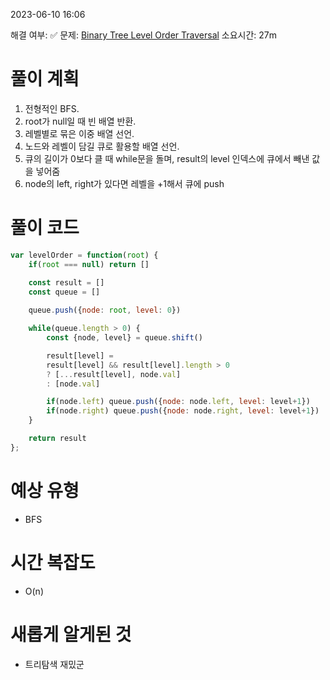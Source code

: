 2023-06-10
16:06

해결 여부: ✅
문제: [Binary Tree Level Order Traversal](https://leetcode.com/problems/binary-tree-level-order-traversal/description/)
소요시간: 27m

# 풀이 계획
1. 전형적인 BFS.
2. root가 null일 때 빈 배열 반환.
3. 레벨별로 묶은 이중 배열 선언.
4. 노드와 레벨이 담길 큐로 활용할 배열 선언.
5. 큐의 길이가 0보다 클 때 while문을 돌며, result의 level 인덱스에 큐에서 빼낸 값을 넣어줌
6. node의 left, right가 있다면 레벨을 +1해서 큐에 push

# 풀이 코드 
```javascript
var levelOrder = function(root) {
    if(root === null) return []

    const result = []
    const queue = []
    
    queue.push({node: root, level: 0})

    while(queue.length > 0) {
        const {node, level} = queue.shift()

        result[level] = 
        result[level] && result[level].length > 0 
        ? [...result[level], node.val] 
        : [node.val]

        if(node.left) queue.push({node: node.left, level: level+1})
        if(node.right) queue.push({node: node.right, level: level+1})
    }

    return result
};
```
# 예상 유형
- BFS
 
# 시간 복잡도
- O(n)

# 새롭게 알게된 것
- 트리탐색 재밌군